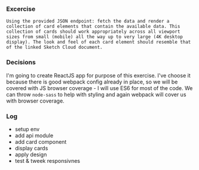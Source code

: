### Excercise
```
Using the provided JSON endpoint: fetch the data and render a collection of card elements that contain the available data. This collection of cards should work appropriately across all viewport sizes from small (mobile) all the way up to very large (4K desktop display). The look and feel of each card element should resemble that of the linked Sketch Cloud document.
```

### Decisions
I'm going to create ReactJS app for purpose of this exercise.
I've choose it because there is good webpack config already in place, so we will be covered with JS browser coverage - I will use ES6 for most of the code.
We can throw `node-sass` to help with styling and again webpack will cover us with browser coverage.

### Log
- setup env
- add api module
- add card component
- display cards
- apply design
- test & tweek responsivnes

